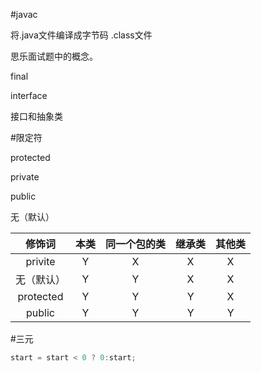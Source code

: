 #javac

将.java文件编译成字节码 .class文件



思乐面试题中的概念。





final

interface

接口和抽象类



#限定符

protected

private

public

无（默认）

|   修饰词   | 本类 | 同一个包的类 | 继承类 | 其他类 |
| :--------: | :--: | :----------: | :----: | :----: |
|  privite   |  Y   |      X       |   X    |   X    |
| 无（默认） |  Y   |      Y       |   X    |   X    |
| protected  |  Y   |      Y       |   Y    |   X    |
|   public   |  Y   |      Y       |   Y    |   Y    |





#三元

```java
start = start < 0 ? 0:start;
```

